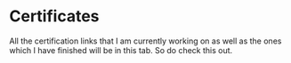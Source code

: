 # Certificates
All the certification links that I am currently working on as well as the ones which I have finished will be in this tab. So do check this out.
